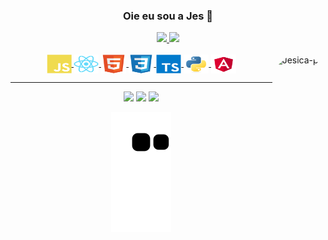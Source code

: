 ### <div align="center">Oie eu sou a Jes 👋<div>

<div align="center"> <!-- Ligagens, e tipo de commits -->
  <a href="https://https://github.com/JesicaSousa">
  <img height="145em" src="https://github-readme-stats.vercel.app/api?username=jesicasousa&show_icons=true&theme=calm&include_all_commits=true&count_private=true"/>
  <img height="145em" src="https://github-readme-stats.vercel.app/api/top-langs/?username=jesicasousa&layout=compact&langs_count=7&theme=calm"/>
</div>
  
<div style="display: inline_block" align="center"><br>
  <img align="center" alt="Jesica-Js" height="30" width="40" src="https://raw.githubusercontent.com/devicons/devicon/master/icons/javascript/javascript-plain.svg">
  <img align="center" alt="Jesica-React" height="30" width="40" src="https://raw.githubusercontent.com/devicons/devicon/master/icons/react/react-original.svg">
  <img align="center" alt="Jesica-HTML" height="30" width="40" src="https://raw.githubusercontent.com/devicons/devicon/master/icons/html5/html5-original.svg">
  <img align="center" alt="Jesica-CSS" height="30" width="40" src="https://raw.githubusercontent.com/devicons/devicon/master/icons/css3/css3-original.svg">
  <img align="center" alt="Jesica-CSS" height="30" width="40" src="https://raw.githubusercontent.com/devicons/devicon/master/icons/typescript/typescript-original.svg">
  <img align="center" alt="Jesica-CSS" height="30" width="40" src="https://raw.githubusercontent.com/devicons/devicon/master/icons/python/python-original.svg">
   <img align="center" alt="Jesica-CSS" height="30" width="40" src="https://raw.githubusercontent.com/devicons/devicon/master/icons/angular/angular-original.svg">
  <img align="right" alt="Jesica-pic" height="120" style="border-radius:50px;" src="https://i.picasion.com/pic92/462f9b1d6f0de5eb07e96a0b7bccb1e6.gif"> </div>
   
  <p>
   <hr>
  <p>
  <div style="display: inline_block" align="center" > 
  <a href="https://www.instagram.com/_eujesica/" target="_blank"><img src="https://img.shields.io/badge/-Instagram-%23E4405F?style=for-the-badge&logo=instagram&logoColor=white"      target="_blank"></a>
  <a href = "mailto:jesicasousa1997@gmail.com"><img src="https://img.shields.io/badge/-Gmail-%23333?style=for-the-badge&logo=gmail&logoColor=white" target="_blank"></a>
  <a href="https://www.linkedin.com/in/jesica-sousa/" target="_blank"><img src="https://img.shields.io/badge/-LinkedIn-%230077B5?style=for-the-badge&logo=linkedin&logoColor=white" target="_blank"></a> 
  
  ![Snake animation](https://github.com/jesicasousa/jesicasousa/blob/output/github-contribution-grid-snake.svg)
</div> 
 
